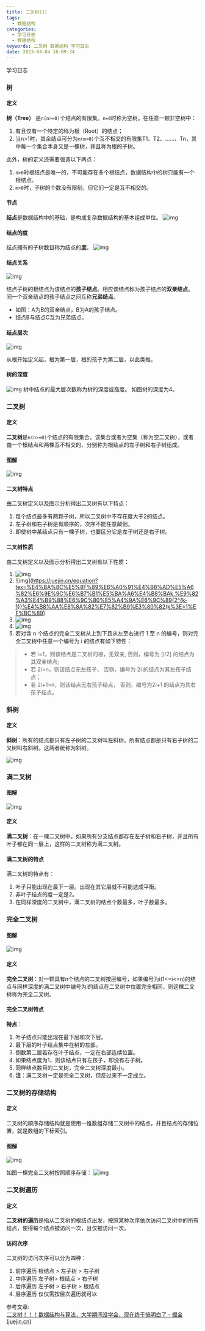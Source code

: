 ```yaml
---
title: 二叉树(1)
tags:
  - 数据结构
categories:
  - 学习日志
  - 数据结构
keywords: 二叉树 数据结构 学习日志
date: 2023-04-04 16:09:34
---
```

学习日志

<!-- more -->

### 树

#### 定义

**树（Tree）** 是`n(n>=0)`个结点的有限集。`n=0`时称为空树。在任意一颗非空树中：

1. 有且仅有一个特定的称为根（Root）的结点；
2. 当n>1时，其余结点可分为`m(m>0)`个互不相交的有限集T1、T2、......、Tn，其中每一个集合本身又是一棵树，并且称为根的子树。

此外，树的定义还需要强调以下两点：

1. `n>0`时根结点是唯一的，不可能存在多个根结点，数据结构中的树只能有一个根结点。
2. `m>0`时，子树的个数没有限制，但它们一定是互不相交的。

#### 节点

**结点**是数据结构中的基础，是构成复杂数据结构的基本组成单位。 ![img](https://p1-jj.byteimg.com/tos-cn-i-t2oaga2asx/gold-user-assets/2020/7/29/1739a616b3ed9b71~tplv-t2oaga2asx-zoom-in-crop-mark:4536:0:0:0.image)

#### 结点的度

结点拥有的子树数目称为结点的**度**。 ![img](https://p1-jj.byteimg.com/tos-cn-i-t2oaga2asx/gold-user-assets/2020/7/29/1739a616b414c3d7~tplv-t2oaga2asx-zoom-in-crop-mark:4536:0:0:0.image)

#### 结点关系

![img](https://p1-jj.byteimg.com/tos-cn-i-t2oaga2asx/gold-user-assets/2020/7/29/1739a616b4b21c1f~tplv-t2oaga2asx-zoom-in-crop-mark:4536:0:0:0.image)

结点子树的根结点为该结点的**孩子结点**。相应该结点称为孩子结点的**双亲结点**。 同一个双亲结点的孩子结点之间互称**兄弟结点**。

- 如图：A为B的双亲结点，B为A的孩子结点。
- 结点B与结点C互为兄弟结点。

#### 结点层次

![img](https://p1-jj.byteimg.com/tos-cn-i-t2oaga2asx/gold-user-assets/2020/7/29/1739a616b4d0259c~tplv-t2oaga2asx-zoom-in-crop-mark:4536:0:0:0.image)

从根开始定义起，根为第一层，根的孩子为第二层，以此类推。

#### 树的深度

![img](https://p1-jj.byteimg.com/tos-cn-i-t2oaga2asx/gold-user-assets/2020/7/29/1739a616b57cfecc~tplv-t2oaga2asx-zoom-in-crop-mark:4536:0:0:0.image) 树中结点的最大层次数称为树的深度或高度。 如图树的深度为4。

### 二叉树

#### 定义

**二叉树**是`n(n>=0)`个结点的有限集合，该集合或者为空集（称为空二叉树），或者由一个根结点和两棵互不相交的、分别称为根结点的左子树和右子树组成。

#### 图解

![img](https://p1-jj.byteimg.com/tos-cn-i-t2oaga2asx/gold-user-assets/2020/7/29/1739a616b5d419dd~tplv-t2oaga2asx-zoom-in-crop-mark:4536:0:0:0.image)

#### 二叉树特点

由二叉树定义以及图示分析得出二叉树有以下特点：

1. 每个结点最多有两颗子树，所以二叉树中不存在度大于2的结点。
2. 左子树和右子树是有顺序的，次序不能任意颠倒。
3. 即使树中某结点只有一棵子树，也要区分它是左子树还是右子树。

#### 二叉树性质

由二叉树定义以及图示分析得出二叉树有以下性质：

1. ![img](https://juejin.cn/equation?tex=%E5%9C%A8%E4%BA%8C%E5%8F%89%E6%A0%91%E7%9A%84%E7%AC%ACi%E5%B1%82%E4%B8%8A%E6%9C%80%E5%A4%9A%E6%9C%89{2^{i-1}}%E4%B8%AA%E8%8A%82%E7%82%B9%20%E3%80%82%EF%BC%88i%3E=1%EF%BC%89)
2. ![img](https://juejin.cn/equation?tex=%E4%BA%8C%E5%8F%89%E6%A0%91%E4%B8%AD%E5%A6%82%E6%9E%9C%E6%B7%B1%E5%BA%A6%E4%B8%BAk,%E9%82%A3%E4%B9%88%E6%9C%80%E5%A4%9A%E6%9C%89{2^{k-1}}%E4%B8%AA%E8%8A%82%E7%82%B9%E3%80%82(k%3E=1%EF%BC%89)
3. ![img](https://juejin.cn/equation?tex=n_0=n_2+1%20%20,n_0%E8%A1%A8%E7%A4%BA%E5%BA%A6%E6%95%B0%E4%B8%BA0%E7%9A%84%E8%8A%82%E7%82%B9%E6%95%B0%EF%BC%8Cn_2%E8%A1%A8%E7%A4%BA%E5%BA%A6%E6%95%B0%E4%B8%BA2%E7%9A%84%E8%8A%82%E7%82%B9%E6%95%B0%E3%80%82)
4. ![img](https://juejin.cn/equation?tex=%E5%9C%A8%E5%AE%8C%E5%85%A8%E4%BA%8C%E5%8F%89%E6%A0%91%E4%B8%AD%EF%BC%8C%E5%85%B7%E6%9C%89n%E4%B8%AA%E8%8A%82%E7%82%B9%E7%9A%84%E5%AE%8C%E5%85%A8%E4%BA%8C%E5%8F%89%E6%A0%91%E7%9A%84%E6%B7%B1%E5%BA%A6%E4%B8%BA[log_2{^n}]+1%EF%BC%8C%E5%85%B6%E4%B8%AD[log_2{^n}]%E6%98%AF%E5%90%91%E4%B8%8B%E5%8F%96%E6%95%B4%E3%80%82)
5. 若对含 n 个结点的完全二叉树从上到下且从左至右进行 1 至 n 的编号，则对完全二叉树中任意一个编号为 i 的结点有如下特性：

> - 若 i=1，则该结点是二叉树的根，无双亲, 否则，编号为 [i/2] 的结点为其双亲结点;
> - 若 2i>n，则该结点无左孩子， 否则，编号为 2i 的结点为其左孩子结点；
> - 若 2i+1>n，则该结点无右孩子结点， 否则，编号为2i+1 的结点为其右孩子结点。

### 斜树

#### 定义

**斜树**：所有的结点都只有左子树的二叉树叫左斜树。所有结点都是只有右子树的二叉树叫右斜树。这两者统称为斜树。

![img](https://p1-jj.byteimg.com/tos-cn-i-t2oaga2asx/gold-user-assets/2020/7/29/1739a616d2bc0647~tplv-t2oaga2asx-zoom-in-crop-mark:4536:0:0:0.image)

### 满二叉树

#### 图解

![img](https://p1-jj.byteimg.com/tos-cn-i-t2oaga2asx/gold-user-assets/2020/7/29/1739a616d9ddb2ce~tplv-t2oaga2asx-zoom-in-crop-mark:4536:0:0:0.image)

#### 定义

**满二叉树**：在一棵二叉树中。如果所有分支结点都存在左子树和右子树，并且所有叶子都在同一层上，这样的二叉树称为满二叉树。

#### 满二叉树的特点

满二叉树的特点有：

1. 叶子只能出现在最下一层。出现在其它层就不可能达成平衡。
2. 非叶子结点的度一定是2。
3. 在同样深度的二叉树中，满二叉树的结点个数最多，叶子数最多。

### 完全二叉树

#### 图解

![img](https://p1-jj.byteimg.com/tos-cn-i-t2oaga2asx/gold-user-assets/2020/7/29/1739a616dd76dd99~tplv-t2oaga2asx-zoom-in-crop-mark:4536:0:0:0.image)

#### 定义

**完全二叉树**：对一颗具有n个结点的二叉树按层编号，如果编号为i(1<=i<=n)的结点与同样深度的满二叉树中编号为i的结点在二叉树中位置完全相同，则这棵二叉树称为完全二叉树。

#### 完全二叉树特点

**特点**：

1. 叶子结点只能出现在最下层和次下层。
2. 最下层的叶子结点集中在树的左部。
3. 倒数第二层若存在叶子结点，一定在右部连续位置。
4. 如果结点度为1，则该结点只有左孩子，即没有右子树。
5. 同样结点数目的二叉树，完全二叉树深度最小。
6. **注**：满二叉树一定是完全二叉树，但反过来不一定成立。

### 二叉树的存储结构

#### 定义

二叉树的顺序存储结构就是使用一维数组存储二叉树中的结点，并且结点的存储位置，就是数组的下标索引。

#### 图解

![img](https://p1-jj.byteimg.com/tos-cn-i-t2oaga2asx/gold-user-assets/2020/7/29/1739a616de76df2a~tplv-t2oaga2asx-zoom-in-crop-mark:4536:0:0:0.image)

如图一棵完全二叉树按照顺序存储： ![img](https://p1-jj.byteimg.com/tos-cn-i-t2oaga2asx/gold-user-assets/2020/7/29/1739a616e9c21fa5~tplv-t2oaga2asx-zoom-in-crop-mark:4536:0:0:0.image)

### 二叉树遍历

#### 定义

**二叉树的遍历**是指从二叉树的根结点出发，按照某种次序依次访问二叉树中的所有结点，使得每个结点被访问一次，且仅被访问一次。

#### 访问次序

二叉树的访问次序可以分为四种：

1. 前序遍历 根结点 > 左子树 > 右子树
2. 中序遍历 左子树> 根结点 > 右子树
3. 后序遍历 左子树 > 右子树 > 根结点
4. 层序遍历 仅仅需按层次遍历就可以





参考文章:  
[二叉树！！！数据结构与算法，大学期间没学会，现在终于搞明白了 - 掘金 (juejin.cn)](https://juejin.cn/post/6855129007147941902)
